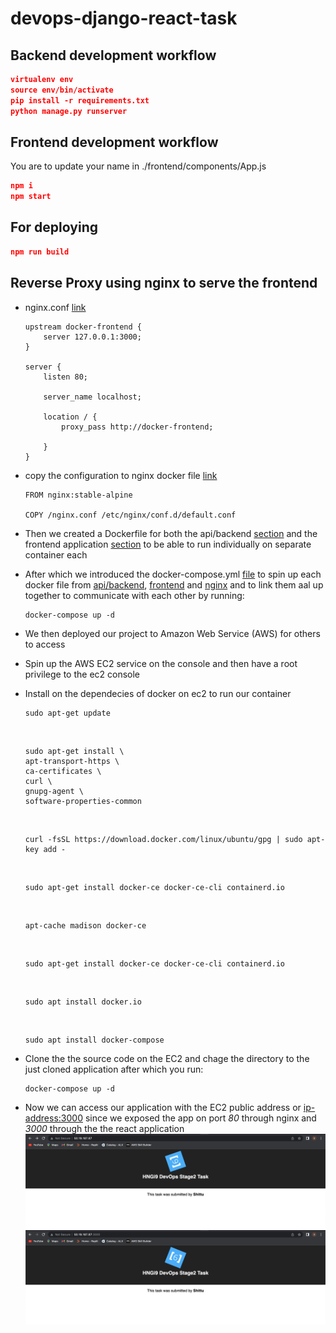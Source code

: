 # devops-django-react-task

## Backend development workflow

```json
virtualenv env
source env/bin/activate
pip install -r requirements.txt
python manage.py runserver
```

## Frontend development workflow

You are to update your name in ./frontend/components/App.js

```json
npm i
npm start
```

## For deploying

```json
npm run build
```

##  Reverse Proxy using nginx to serve the frontend 
  + nginx.conf [link](./nginx/nginx.conf)

        upstream docker-frontend {
            server 127.0.0.1:3000;
        }

        server {
            listen 80;

            server_name localhost;

            location / {
                proxy_pass http://docker-frontend;

            }
        }

  + copy the configuration to nginx docker file [link](./nginx/Dockerfile)

        FROM nginx:stable-alpine

        COPY /nginx.conf /etc/nginx/conf.d/default.conf
  
  + Then we created a Dockerfile for both the api/backend [section](./api/Dockerfile) and the frontend application [section](./frontend/Dockerfile) to be able to run individually on separate container each
  + After which we introduced the docker-compose.yml [file](./docker-compose.yml) to spin up each docker file from [api/backend](./api/), [frontend](./frontend/) and [nginx](./nginx/) and to link them aal up together to communicate with each other by running:

        docker-compose up -d
  
  + We then deployed our project to Amazon Web Service (AWS) for others to access
  + Spin up the AWS EC2 service on the console and then have a root privilege to the ec2 console
  + Install on the dependecies of docker on ec2 to run our container

        sudo apt-get update
      <br/>

        sudo apt-get install \
        apt-transport-https \
        ca-certificates \
        curl \
        gnupg-agent \
        software-properties-common
      <br/>

        curl -fsSL https://download.docker.com/linux/ubuntu/gpg | sudo apt-key add -
      <br/>

        sudo apt-get install docker-ce docker-ce-cli containerd.io
      <br/>

        apt-cache madison docker-ce
      <br/>

        sudo apt-get install docker-ce docker-ce-cli containerd.io
      <br/>

        sudo apt install docker.io
      <br>

        sudo apt install docker-compose
      
  + Clone the the source code on the EC2 and chage the directory to the just cloned application after which you run:

        docker-compose up -d
  + Now we can access our application with the EC2 public address or <ip-address:3000> since we exposed the app on port *80* through nginx and *3000* through the the react application
  ![port80](./port80.png)
  ![port3000](./port3000.png)

